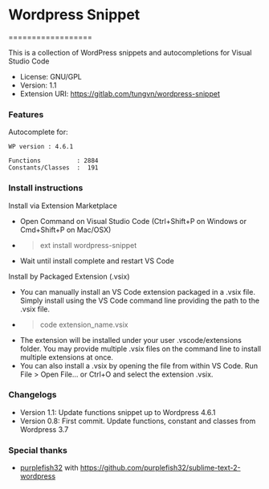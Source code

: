 # Wordpress Snippet
==================

This is a collection of WordPress snippets and autocompletions for Visual Studio Code

- License: GNU/GPL
- Version: 1.1
- Extension URI: https://gitlab.com/tungvn/wordpress-snippet

### Features

Autocomplete for:

    WP version : 4.6.1

    Functions          : 2884
    Constants/Classes  :  191
    
### Install instructions

Install via Extension Marketplace
- Open Command on Visual Studio Code (Ctrl+Shift+P on Windows or Cmd+Shift+P on Mac/OSX)
- > ext install wordpress-snippet
- Wait until install complete and restart VS Code

Install by Packaged Extension (.vsix)
- You can manually install an VS Code extension packaged in a .vsix file. Simply install using the VS Code command line providing the path to the .vsix file.
- >code extension_name.vsix
- The extension will be installed under your user .vscode/extensions folder. You may provide multiple .vsix files on the command line to install multiple extensions at once.
- You can also install a .vsix by opening the file from within VS Code. Run File > Open File... or Ctrl+O and select the extension .vsix.

### Changelogs
- Version 1.1: Update functions snippet up to Wordpress 4.6.1
- Version 0.8: First commit. Update functions, constant and classes from Wordpress 3.7

### Special thanks
- [purplefish32](https://github.com/purplefish32) with https://github.com/purplefish32/sublime-text-2-wordpress